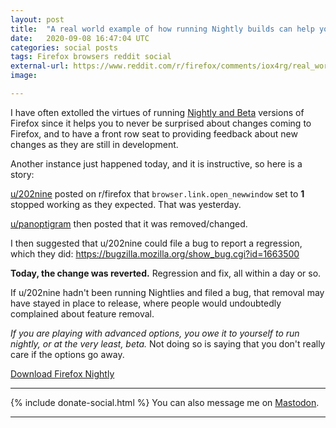 ```yaml
---
layout: post
title:  "A real world example of how running Nightly builds can help you, a Firefox enthusiast or power user"
date:   2020-09-08 16:47:04 UTC
categories: social posts
tags: Firefox browsers reddit social
external-url: https://www.reddit.com/r/firefox/comments/iox4rg/real_world_example_of_how_running_nightly_builds/
image: 

---
```


I have often extolled the virtues of running [Nightly and Beta](https://www.mozilla.org/firefox/channel/desktop/) versions of Firefox since it helps you to never be surprised about changes coming to Firefox, and to have a front row seat to providing feedback about new changes as they are still in development.

Another instance just happened today, and it is instructive, so here is a story:

[u/202nine](https://www.reddit.com/user/202nine/) posted on r/firefox that `browser.link.open_newwindow` set to **1** stopped working as they expected. That was yesterday. 

[u/panoptigram](https://www.reddit.com/user/panoptigram/) then posted that it was removed/changed. 

I then suggested that u/202nine could file a bug to report a regression, which they did: https://bugzilla.mozilla.org/show_bug.cgi?id=1663500

**Today, the change was reverted.**  Regression and fix, all within a day or so. 

If u/202nine hadn't been running Nightlies and filed a bug, that removal may have stayed in place to release, where people would undoubtedly complained about feature removal.

*If you are playing with advanced options, you owe it to yourself to run nightly, or at the very least, beta.* Not doing so is saying that you don't really care if the options go away. 

[Download Firefox Nightly](https://www.mozilla.org/firefox/channel/desktop/#nightly)

---

{% include donate-social.html %} You can also message me on [Mastodon](https://mastodon.social/@yoasif).

---